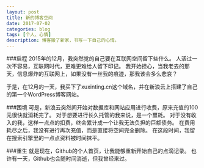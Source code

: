 ```yaml
---
layout: post
title: 新的博客空间
date: 2017-07-02
categories: blog
tags: [个人、心情]
description: 博客搬了新家，书写一下自己的心情。
---
```


###启程
2015年的12月，我突然觉的自己要在互联网空间留下些什么。
人活过一次不容易，互联网时代，更难更难给人留下印记。
我开始担心，当我老去的那天，信息爆炸的互联网上，如果没有一丝我的痕迹，那我该会多么悲哀？

于是，在12月的一天，我买下了xuxinting.cn这个域名，并在新浪云上搭建了自己的第一个WordPress博客网站。

###困境
可是，新浪云突然间开始对数据库和网站应用进行收费，原来充值的100元很快就消耗完了。
对于想要进行长久托管的我来说，是一个噩耗。
对于没有收入的我，这样一点点的扣费，终会累计成一个让我无法负担的巨额债务。
在费用耗尽之后，我没有进行再次充值，而是直接将空间完全删除。
在这段时间，我留在搜索引擎里的一点点资料被时间抹平。

###重生
就是现在，Github的个人首页，让我能够重新开始自己的点滴记录。
也许有一天，Github也会随时间消逝，但我曾经来过。






